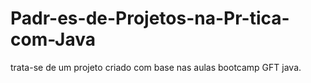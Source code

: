 # Padr-es-de-Projetos-na-Pr-tica-com-Java
trata-se de um projeto criado com base nas aulas bootcamp GFT java.
